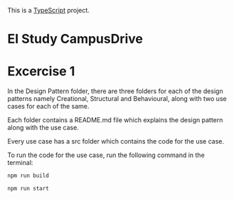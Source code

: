 This is a [TypeScript](https://www.typescriptlang.org/) project.


# EI Study CampusDrive

# Excercise 1

In the Design Pattern folder, there are three folders for each of the design patterns namely Creational, Structural and Behavioural, along with two use cases for each of the same.

Each folder contains a README.md file which explains the design pattern along with the use case.

Every use case has a src folder which contains the code for the use case.

To run the code for the use case, run the following command in the terminal:
```bash
npm run build
```
```bash
npm run start
```
